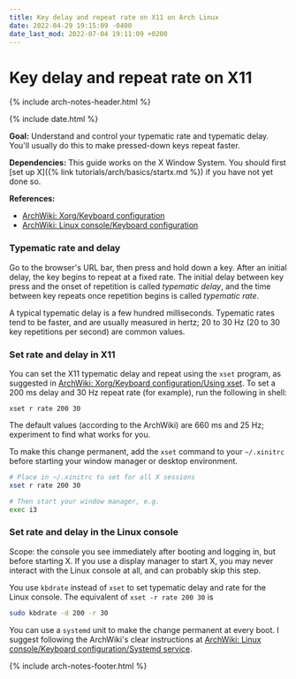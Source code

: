 ```yaml
---
title: Key delay and repeat rate on X11 on Arch Linux
date: 2022-04-29 19:15:09 -0400
date_last_mod: 2022-07-04 19:11:09 +0200
---
```


# Key delay and repeat rate on X11

{% include arch-notes-header.html %}

{% include date.html %}

**Goal:** Understand and control your typematic rate and typematic delay.
You'll usually do this to make pressed-down keys repeat faster.

**Dependencies:** This guide works on the X Window System.
You should first [set up X]({% link tutorials/arch/basics/startx.md %}) if you have not yet done so.

**References:**
- [ArchWiki: Xorg/Keyboard configuration](https://wiki.archlinux.org/title/Xorg/Keyboard_configuration)
- [ArchWiki: Linux console/Keyboard configuration](https://wiki.archlinux.org/title/Linux_console/Keyboard_configuration)

### Typematic rate and delay

Go to the browser's URL bar, then press and hold down a key.
After an initial delay, the key begins to repeat at a fixed rate.
The initial delay between key press and the onset of repetition is called *typematic delay*, and the time between key repeats once repetition begins is called *typematic rate*.

A typical typematic delay is a few hundred milliseconds.
Typematic rates tend to be faster, and are usually measured in hertz; 20 to 30 Hz (20 to 30 key repetitions per second) are common values.

### Set rate and delay in X11

You can set the X11 typematic delay and repeat using the `xset` program, as suggested in [ArchWiki: Xorg/Keyboard configuration/Using xset](https://wiki.archlinux.org/title/Xorg/Keyboard_configuration#Using_xset).
To set a 200 ms delay and 30 Hz repeat rate (for example), run the following in shell:

```
xset r rate 200 30
```
The default values (according to the ArchWiki) are 660 ms and 25 Hz; experiment to find what works for you.

To make this change permanent, add the `xset` command to your `~/.xinitrc` before starting your window manager or desktop environment.

```sh
# Place in ~/.xinitrc to set for all X sessions
xset r rate 200 30

# Then start your window manager, e.g.
exec i3
```

### Set rate and delay in the Linux console

Scope: the console you see immediately after booting and logging in, but before starting X.
If you use a display manager to start X, you may never interact with the Linux console at all, and can probably skip this step.

You use `kbdrate` instead of `xset` to set typematic delay and rate for the Linux console.
The equivalent of `xset -r rate 200 30` is
```sh
sudo kbdrate -d 200 -r 30
```

You can use a `systemd` unit to make the change permanent at every boot.
I suggest following the ArchWiki's clear instructions at [ArchWiki: Linux console/Keyboard configuration/Systemd service](https://wiki.archlinux.org/title/Linux_console/Keyboard_configuration#Systemd_service).

{% include arch-notes-footer.html %}
